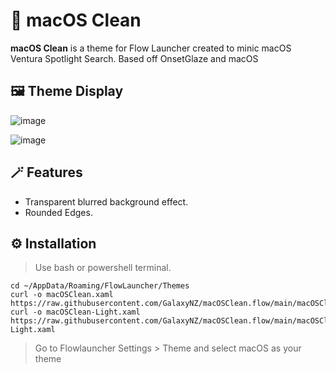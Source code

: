 # 🎨 macOS Clean

**macOS Clean** is a theme for Flow Launcher created to minic macOS Ventura Spotlight Search.
Based off OnsetGlaze and macOS

## 🖼️ Theme Display

![image](https://github.com/GalaxyNZ/macOSClean.flow/assets/62201054/c99a5940-c1d1-4725-b251-d66f0cd97829)

![image](https://github.com/GalaxyNZ/macOSClean.flow/assets/62201054/1406702e-12fb-40e9-8728-88edaf1a5da1)

## 🪄 Features

- Transparent blurred background effect.
- Rounded Edges.

## ⚙️ Installation

>Use bash or powershell terminal.

```Shell
cd ~/AppData/Roaming/FlowLauncher/Themes
curl -o macOSClean.xaml https://raw.githubusercontent.com/GalaxyNZ/macOSClean.flow/main/macOSClean.xaml
curl -o macOSClean-Light.xaml https://raw.githubusercontent.com/GalaxyNZ/macOSClean.flow/main/macOSClean-Light.xaml
```
>Go to Flowlauncher Settings > Theme and select macOS as your theme
